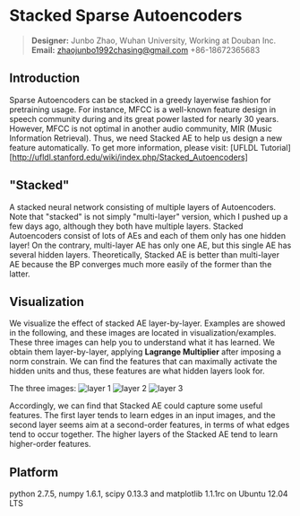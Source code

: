 Stacked Sparse Autoencoders
===========================
>**Designer:** Junbo Zhao, Wuhan University, Working at Douban Inc.      
**Email:** zhaojunbo1992chasing@gmail.com      +86-18672365683 

Introduction
------------------------
  Sparse Autoencoders can be stacked in a greedy layerwise fashion for pretraining usage. For instance, MFCC is a well-known feature design in speech community during and its great power lasted for nearly 30 years. However, MFCC is not optimal in another audio community, MIR (Music Information Retrieval). Thus, we need Stacked AE to help us design a new feature automatically.
  To get more information, please visit:
  [UFLDL Tutorial][http://ufldl.stanford.edu/wiki/index.php/Stacked_Autoencoders]

"Stacked"
-----------------------
  A stacked neural network consisting of multiple layers of Autoencoders. Note that "stacked" is not simply "multi-layer" version, which I pushed up a few days ago, although they both have multiple layers. Stacked Autoencoders consist of lots of AEs and each of them only has one hidden layer! On the contrary, multi-layer AE has only one AE, but this single AE has several hidden layers.
  Theoretically, Stacked AE is better than multi-layer AE because the BP converges much more easily of the former than the latter.

Visualization
-----------------------
  We visualize the effect of stacked AE layer-by-layer. Examples are showed in the following, and these images are located in visualization/examples. These three images can help you to understand what it has learned. We obtain them layer-by-layer, applying **Lagrange Multiplier** after imposing a norm constrain. We can find the features that can maximally activate the hidden units and thus, these features are what hidden layers look for.
  
  The three images:
  ![layer 1](https://github.com/zhaojunbo/sparse_autoencoder/tree/raw/python_stack_AE/visualization/examples/1.jpg)
  ![layer 2](https://github.com/zhaojunbo/sparse_autoencoder/tree/raw/python_stack_AE/visualization/examples/2.jpg)
  ![layer 3](https://github.com/zhaojunbo/sparse_autoencoder/tree/raw/python_stack_AE/visualization/examples/3.jpg)

  Accordingly, we can find that Stacked AE could capture some useful features. The first layer tends to learn edges in an input images, and the second layer seems aim at a second-order features, in terms of what edges tend to occur together. The higher layers of the Stacked AE tend to learn higher-order features.

Platform
-------------
  python 2.7.5, numpy 1.6.1, scipy 0.13.3 and matplotlib 1.1.1rc on Ubuntu 12.04 LTS

